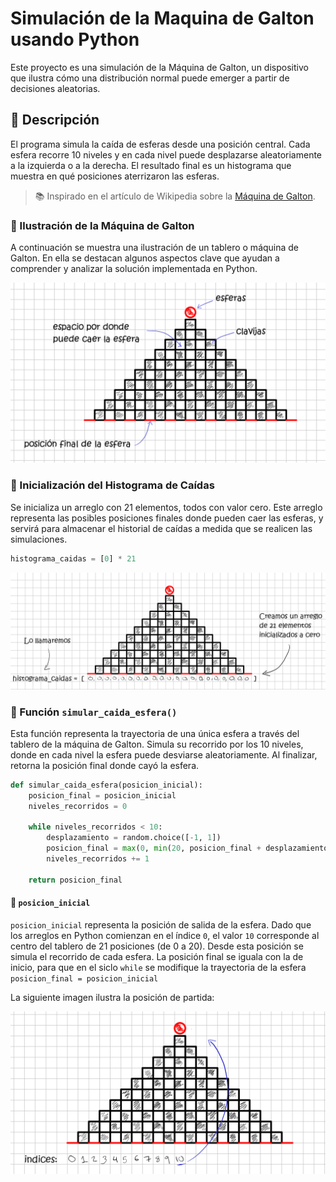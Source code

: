 # Simulación de la Maquina de Galton usando Python
Este proyecto es una simulación de la Máquina de Galton, un dispositivo que ilustra cómo una distribución normal puede emerger a partir de decisiones aleatorias.

## 🧪 Descripción

El programa simula la caída de esferas desde una posición central. Cada esfera recorre 10 niveles y en cada nivel puede desplazarse aleatoriamente a la izquierda o a la derecha. El resultado final es un histograma que muestra en qué posiciones aterrizaron las esferas.

> 📚 Inspirado en el artículo de Wikipedia sobre la [Máquina de Galton](https://es.wikipedia.org/wiki/M%C3%A1quina_de_Galton).

### 🧩 Ilustración de la Máquina de Galton

A continuación se muestra una ilustración de un tablero o máquina de Galton. En ella se destacan algunos aspectos clave que ayudan a comprender y analizar la solución implementada en Python.

![Ilustración de la Máquina de Galton](https://github.com/Blado87/maquina_galton_simulacion_python/blob/aba109bc30e93da5a60860b72eafe25ae830273e/img_guia_simulacion/tablero_simplificado.png)


### 🧮 Inicialización del Histograma de Caídas

Se inicializa un arreglo con 21 elementos, todos con valor cero. Este arreglo representa las posibles posiciones finales donde pueden caer las esferas, y servirá para almacenar el historial de caídas a medida que se realicen las simulaciones.

```python
histograma_caidas = [0] * 21
```

![Distribución de posiciones finales](https://github.com/Blado87/maquina_galton_simulacion_python/blob/ed5dac2e330c5c2690897525352c8baf95edb71b/img_guia_simulacion/histograma_caidas.png)

### 🎯 Función `simular_caida_esfera()`

Esta función representa la trayectoria de una única esfera a través del tablero de la máquina de Galton. Simula su recorrido por los 10 niveles, donde en cada nivel la esfera puede desviarse aleatoriamente. Al finalizar, retorna la posición final donde cayó la esfera.

```python
def simular_caida_esfera(posicion_inicial):
    posicion_final = posicion_inicial
    niveles_recorridos = 0

    while niveles_recorridos < 10:
        desplazamiento = random.choice([-1, 1])  
        posicion_final = max(0, min(20, posicion_final + desplazamiento))
        niveles_recorridos += 1

    return posicion_final
```

#### 🔢 `posicion_inicial`

`posicion_inicial` representa la posición de salida de la esfera. Dado que los arreglos en Python comienzan en el índice `0`, el valor `10` corresponde al centro del tablero de 21 posiciones (de 0 a 20). Desde esta posición se simula el recorrido de cada esfera. La posición final se iguala con la de inicio, para que en el siclo `while` se modifique la trayectoria de la esfera  `posicion_final = posicion_inicial` 

La siguiente imagen ilustra la posición de partida:

![imagen índice de partida](https://github.com/Blado87/maquina_galton_simulacion_python/blob/02590fc4a5fef925b437e002668484897aff38e5/img_guia_simulacion/indice_partida.png)








